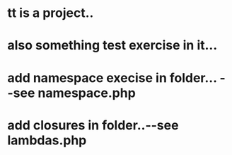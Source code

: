 # tt is a project..
# also something test exercise in it...
# add namespace execise in folder... --see namespace.php
# add closures in folder..--see lambdas.php
